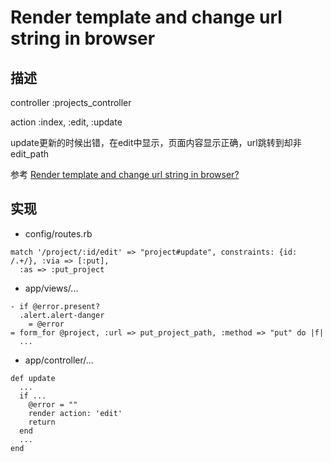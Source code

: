 # Render template and change url string in browser

## 描述
controller :projects_controller

action :index, :edit, :update

update更新的时候出错，在edit中显示，页面内容显示正确，url跳转到却非edit_path

参考
[Render template and change url string in browser?](http://stackoverflow.com/questions/4707471/render-template-and-change-url-string-in-browser)

## 实现

-  config/routes.rb

```
match '/project/:id/edit' => "project#update", constraints: {id: /.+/}, :via => [:put], 
  :as => :put_project
```
- app/views/...

```
- if @error.present?
  .alert.alert-danger
    = @error
= form_for @project, :url => put_project_path, :method => "put" do |f|
  ...
```
- app/controller/...

```
def update
  ...
  if ...
    @error = ""
    render action: 'edit'
    return
  end
  ...
end
```
